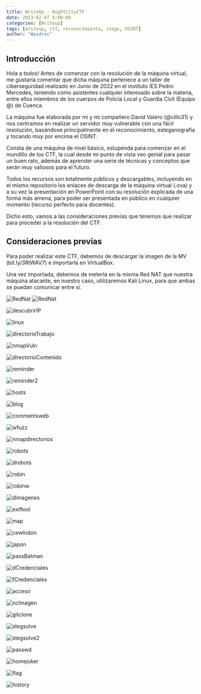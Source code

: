 ```yaml
---
title: WriteUp - NightCityCTF
date: 2023-02-07 9:00:00
categories: [Writeup]
tags: [writeup, ctf, reconocimiento, stego, OSINT]    
author: "Waidroc"
---
```


<h2> Introducción </h2>

Hola a todos! Antes de comenzar con la resolución de la máquina virtual, me gustaría comentar que dicha máquina pertenece a un taller de ciberseguridad realizado en Junio de 2022 en el instituto IES Pedro Mercedes, teniendo como asistentes cualquier interesado sobre la materia, entre ellos miembros de los cuerpos de Policía Local y Guardia Civil (Equipo @) de Cuenca.

La máquina fue elaborada por mi y mi compañero David Valero (@cillo31) y nos centramos en realizar un servidor muy vulnerable con una fácil resolución, basándose principalmente en el reconocimiento, esteganografía y tocando muy por encima el OSINT.

Consta de una máquina de nivel básico, estupenda para comenzar en el mundillo de los CTF, la cual desde mi punto de vista veo genial para pasar un buen rato, además de aprender una serie de técnicas y conceptos que serán muy valiosos para el futuro.

Todos los recursos son totalmente públicos y descargables, incluyendo en el mismo repositorio los enlaces de descarga de la máquina virtual (.ova) y a su vez la presentación en PowerPoint con su resolución explicada de una forma más amena, para poder ser presentada en público en cualquier momento (recurso perfecto para docentes).

Dicho esto, vamos a las consideraciones previas que tenemos que realizar para proceder a la resolución del CTF.

<h2> Consideraciones previas </h2>

Para poder realizar este CTF, debemos de descargar la imagen de la MV (bit.ly/3RtWAV7) e importarla en VirtualBox.

Una vez importada, debemos de meterla en la misma Red NAT que nuestra máquina atacante, en nuestro caso, utilizaremos Kali Linux, para que ambas se puedan comunicar entre sí.

![RedNat](/assets/img/2023-02-17/1.JPG)
![RedNat](/assets/img/2023-02-17/2.JPG)

![descubrirIP](/assets/img/2023-02-17/reconocimiento.png)

![linux](/assets/img/2023-02-17/linux.png)

![directorioTrabajo](/assets/img/2023-02-17/directorioTrabajo.png)

![nmapVuln](/assets/img/2023-02-17/nmapVuln.png)

![directorioContenido](/assets/img/2023-02-17/carpetacontenido.png)

![reminder](/assets/img/2023-02-17/descargarremindertxt.png)

![reminder2](/assets/img/2023-02-17/reminder.png)

![hosts](/assets/img/2023-02-17/etchosts.png)

![blog](/assets/img/2023-02-17/blog.png)

![commentsweb](/assets/img/2023-02-17/commentsweb.png)

![wfuzz](/assets/img/2023-02-17/wfuzz.png)

![nmapdirectorios](/assets/img/2023-02-17/nmapdirectorios.png)

![robots](/assets/img/2023-02-17/robotstxt.png)

![drobots](/assets/img/2023-02-17/descargarobotstxt.png)

![robin](/assets/img/2023-02-17/robin.png)

![robinw](/assets/img/2023-02-17/robinweb.png)

![dimagenes](/assets/img/2023-02-17/descargaimagenes.png)

![exiftool](/assets/img/2023-02-17/exiftool.png)

![map](/assets/img/2023-02-17/osint.png)

![cewlrobin](/assets/img/2023-02-17/diccionariorobin.png)

![japon](/assets/img/2023-02-17/japon.png)

![passBatman](/assets/img/2023-02-17/contraseñabatman.png)

![dCredenciales](/assets/img/2023-02-17/directoriocredencialespng.PNG)

![fCredenciales](/assets/img/2023-02-17/archivocredenciales.png)

![acceso](/assets/img/2023-02-17/acceso.png)

![ncImagen](/assets/img/2023-02-17/pasarimagendeservidor.png)

![gitclone](/assets/img/2023-02-17/gitclonestegsolve.png)

![stegsolve](/assets/img/2023-02-17/stegsolve.png)

![stegsolve2](/assets/img/2023-02-17/stegsolve2.png)

![passwd](/assets/img/2023-02-17/passwd.png)

![homejoker](/assets/img/2023-02-17/homejoker.PNG)

![flag](/assets/img/2023-02-17/flag.png)

![history](/assets/img/2023-02-17/alternativasHistory.png)



